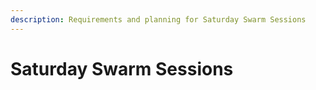 ```yaml
---
description: Requirements and planning for Saturday Swarm Sessions
---
```


# Saturday Swarm Sessions

